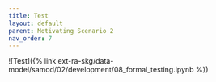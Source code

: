 ```yaml
---
title: Test
layout: default
parent: Motivating Scenario 2
nav_order: 7
---
```


![Test]({% link ext-ra-skg/data-model/samod/02/development/08_formal_testing.ipynb %})